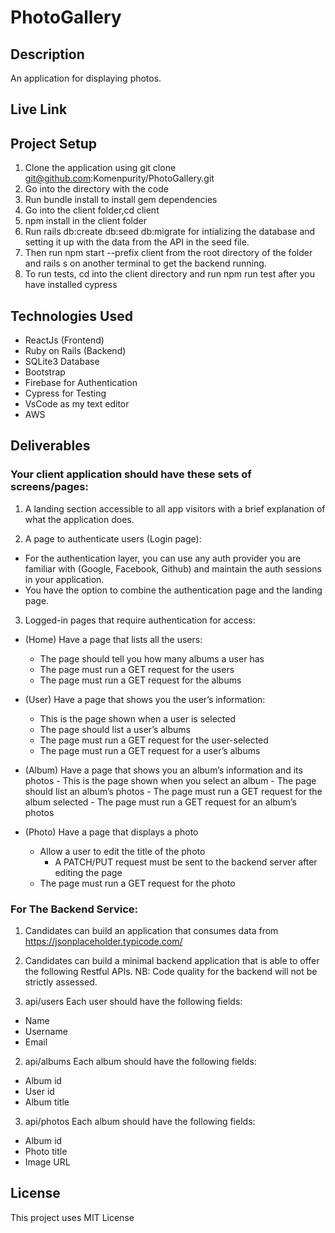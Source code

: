 # PhotoGallery

## Description

An application for displaying photos.

## Live Link

## Project Setup

1. Clone the application using git clone git@github.com:Komenpurity/PhotoGallery.git
2. Go into the directory with the code
3. Run bundle install to install gem dependencies
4. Go into the client folder,cd client
5. npm install in the client folder
6. Run rails db:create db:seed db:migrate for intializing the database and setting it up with the data from the API in the seed file.
7. Then run npm start --prefix client from the root directory of the folder and rails s on another terminal to get the backend running.
8. To run tests, cd into the client directory and run npm run test after you have installed cypress

## Technologies Used

- ReactJs (Frontend)
- Ruby on Rails (Backend)
- SQLite3 Database
- Bootstrap
- Firebase for Authentication
- Cypress for Testing
- VsCode as my text editor
- AWS 

## Deliverables

### Your client application should have these sets of screens/pages:

1. A landing section accessible to all app visitors with a brief explanation of what
   the application does.

2. A page to authenticate users (Login page):

- For the authentication layer, you can use any auth provider you are
  familiar with (Google, Facebook, Github) and maintain the auth sessions
  in your application.
- You have the option to combine the authentication page and the landing
  page.

3. Logged-in pages that require authentication for access:

- (Home) Have a page that lists all the users:

  - The page should tell you how many albums a user has
  - The page must run a GET request for the users
  - The page must run a GET request for the albums

- (User) Have a page that shows you the user’s information:

  - This is the page shown when a user is selected
  - The page should list a user’s albums
  - The page must run a GET request for the user-selected
  - The page must run a GET request for a user’s albums

- (Album) Have a page that shows you an album’s information and its
  photos - This is the page shown when you select an album - The page should list an album’s photos - The page must run a GET request for the album selected - The page must run a GET request for an album’s photos

- (Photo) Have a page that displays a photo
  - Allow a user to edit the title of the photo
    - A PATCH/PUT request must be sent to the backend server
      after editing the page
  - The page must run a GET request for the photo

### For The Backend Service:

1. Candidates can build an application that consumes data from
   https://jsonplaceholder.typicode.com/

2. Candidates can build a minimal backend application that is able to offer
   the following Restful APIs.
   NB: Code quality for the backend will not be strictly assessed.

3. api/users
   Each user should have the following fields:

- Name
- Username
- Email

2. api/albums
   Each album should have the following fields:

- Album id
- User id
- Album title

3. api/photos
   Each album should have the following fields:

- Album id
- Photo title
- Image URL

## License

This project uses MIT License
